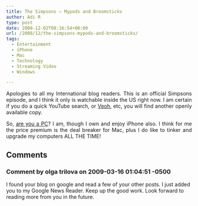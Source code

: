 ```yaml
---
title: The Simpsons – Mypods and Broomsticks
author: Adi R
type: post
date: 2008-12-02T08:16:54+00:00
url: /2008/12/the-simpsons-mypods-and-broomsticks/
tags:
  - Entertainment
  - iPhone
  - Mac
  - Technology
  - Streaming Video
  - Windows

---
```

<p align="justify">
  Apologies to all my International blog readers. This is an official Simpsons episode, and I think it only is watchable inside the US right now. I am certain if you do a quick YouTube search, or <a href="http://www.veoh.com/search.html?type=v&#038;search=Mypods+and+Broomsticks">Veoh</a>, etc, you will find another openly available copy.
</p>

<p align="center">
</p>

<p align="justify">
  So, <a href="http://imapc.lifewithoutwalls.com/">are you a PC</a>? I am, though I own and enjoy iPhone also. I think for me the price premium is the deal breaker for Mac, plus I do like to tinker and upgrade my computers ALL THE TIME!
</p>

## Comments

### Comment by olga trilova on 2009-03-16 01:04:51 -0500
I found your blog on google and read a few of your other posts. I just added you to my Google News Reader. Keep up the good work. Look forward to reading more from you in the future.